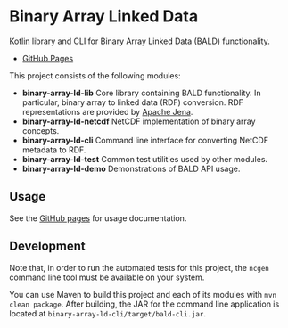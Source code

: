 # Binary Array Linked Data

[Kotlin](https://kotlinlang.org/) library and CLI for Binary Array Linked Data (BALD) functionality.
* [GitHub Pages](docs/about.md)

This project consists of the following modules:
* **binary-array-ld-lib** Core library containing BALD functionality. In particular, binary array to linked data (RDF) conversion.
RDF representations are provided by [Apache Jena](https://jena.apache.org/).
* **binary-array-ld-netcdf** NetCDF implementation of binary array concepts.
* **binary-array-ld-cli** Command line interface for converting NetCDF metadata to RDF.
* **binary-array-ld-test** Common test utilities used by other modules.
* **binary-array-ld-demo** Demonstrations of BALD API usage.

## Usage

See the [GitHub pages](docs/usage.md) for usage documentation.

## Development

Note that, in order to run the automated tests for this project,
the `ncgen` command line tool must be available on your system.

You can use Maven to build this project and each of its modules with `mvn clean package`.
After building, the JAR for the command line application is located at `binary-array-ld-cli/target/bald-cli.jar`.



